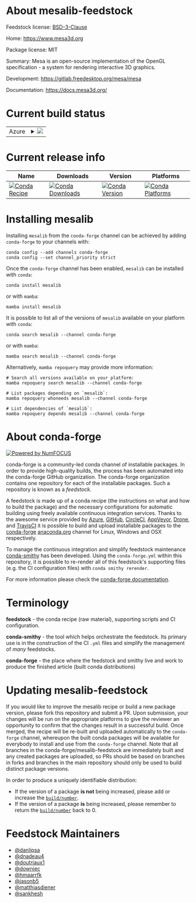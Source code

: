 About mesalib-feedstock
=======================

Feedstock license: [BSD-3-Clause](https://github.com/conda-forge/mesalib-feedstock/blob/main/LICENSE.txt)

Home: https://www.mesa3d.org

Package license: MIT

Summary: Mesa is an open-source implementation of the OpenGL specification - a system for rendering interactive 3D graphics.

Development: https://gitlab.freedesktop.org/mesa/mesa

Documentation: https://docs.mesa3d.org/

Current build status
====================


<table>
    
  <tr>
    <td>Azure</td>
    <td>
      <details>
        <summary>
          <a href="https://dev.azure.com/conda-forge/feedstock-builds/_build/latest?definitionId=3084&branchName=main">
            <img src="https://dev.azure.com/conda-forge/feedstock-builds/_apis/build/status/mesalib-feedstock?branchName=main">
          </a>
        </summary>
        <table>
          <thead><tr><th>Variant</th><th>Status</th></tr></thead>
          <tbody><tr>
              <td>linux_64</td>
              <td>
                <a href="https://dev.azure.com/conda-forge/feedstock-builds/_build/latest?definitionId=3084&branchName=main">
                  <img src="https://dev.azure.com/conda-forge/feedstock-builds/_apis/build/status/mesalib-feedstock?branchName=main&jobName=linux&configuration=linux%20linux_64_" alt="variant">
                </a>
              </td>
            </tr><tr>
              <td>linux_aarch64</td>
              <td>
                <a href="https://dev.azure.com/conda-forge/feedstock-builds/_build/latest?definitionId=3084&branchName=main">
                  <img src="https://dev.azure.com/conda-forge/feedstock-builds/_apis/build/status/mesalib-feedstock?branchName=main&jobName=linux&configuration=linux%20linux_aarch64_" alt="variant">
                </a>
              </td>
            </tr><tr>
              <td>linux_ppc64le</td>
              <td>
                <a href="https://dev.azure.com/conda-forge/feedstock-builds/_build/latest?definitionId=3084&branchName=main">
                  <img src="https://dev.azure.com/conda-forge/feedstock-builds/_apis/build/status/mesalib-feedstock?branchName=main&jobName=linux&configuration=linux%20linux_ppc64le_" alt="variant">
                </a>
              </td>
            </tr><tr>
              <td>osx_64</td>
              <td>
                <a href="https://dev.azure.com/conda-forge/feedstock-builds/_build/latest?definitionId=3084&branchName=main">
                  <img src="https://dev.azure.com/conda-forge/feedstock-builds/_apis/build/status/mesalib-feedstock?branchName=main&jobName=osx&configuration=osx%20osx_64_" alt="variant">
                </a>
              </td>
            </tr><tr>
              <td>osx_arm64</td>
              <td>
                <a href="https://dev.azure.com/conda-forge/feedstock-builds/_build/latest?definitionId=3084&branchName=main">
                  <img src="https://dev.azure.com/conda-forge/feedstock-builds/_apis/build/status/mesalib-feedstock?branchName=main&jobName=osx&configuration=osx%20osx_arm64_" alt="variant">
                </a>
              </td>
            </tr>
          </tbody>
        </table>
      </details>
    </td>
  </tr>
</table>

Current release info
====================

| Name | Downloads | Version | Platforms |
| --- | --- | --- | --- |
| [![Conda Recipe](https://img.shields.io/badge/recipe-mesalib-green.svg)](https://anaconda.org/conda-forge/mesalib) | [![Conda Downloads](https://img.shields.io/conda/dn/conda-forge/mesalib.svg)](https://anaconda.org/conda-forge/mesalib) | [![Conda Version](https://img.shields.io/conda/vn/conda-forge/mesalib.svg)](https://anaconda.org/conda-forge/mesalib) | [![Conda Platforms](https://img.shields.io/conda/pn/conda-forge/mesalib.svg)](https://anaconda.org/conda-forge/mesalib) |

Installing mesalib
==================

Installing `mesalib` from the `conda-forge` channel can be achieved by adding `conda-forge` to your channels with:

```
conda config --add channels conda-forge
conda config --set channel_priority strict
```

Once the `conda-forge` channel has been enabled, `mesalib` can be installed with `conda`:

```
conda install mesalib
```

or with `mamba`:

```
mamba install mesalib
```

It is possible to list all of the versions of `mesalib` available on your platform with `conda`:

```
conda search mesalib --channel conda-forge
```

or with `mamba`:

```
mamba search mesalib --channel conda-forge
```

Alternatively, `mamba repoquery` may provide more information:

```
# Search all versions available on your platform:
mamba repoquery search mesalib --channel conda-forge

# List packages depending on `mesalib`:
mamba repoquery whoneeds mesalib --channel conda-forge

# List dependencies of `mesalib`:
mamba repoquery depends mesalib --channel conda-forge
```


About conda-forge
=================

[![Powered by
NumFOCUS](https://img.shields.io/badge/powered%20by-NumFOCUS-orange.svg?style=flat&colorA=E1523D&colorB=007D8A)](https://numfocus.org)

conda-forge is a community-led conda channel of installable packages.
In order to provide high-quality builds, the process has been automated into the
conda-forge GitHub organization. The conda-forge organization contains one repository
for each of the installable packages. Such a repository is known as a *feedstock*.

A feedstock is made up of a conda recipe (the instructions on what and how to build
the package) and the necessary configurations for automatic building using freely
available continuous integration services. Thanks to the awesome service provided by
[Azure](https://azure.microsoft.com/en-us/services/devops/), [GitHub](https://github.com/),
[CircleCI](https://circleci.com/), [AppVeyor](https://www.appveyor.com/),
[Drone](https://cloud.drone.io/welcome), and [TravisCI](https://travis-ci.com/)
it is possible to build and upload installable packages to the
[conda-forge](https://anaconda.org/conda-forge) [anaconda.org](https://anaconda.org/)
channel for Linux, Windows and OSX respectively.

To manage the continuous integration and simplify feedstock maintenance
[conda-smithy](https://github.com/conda-forge/conda-smithy) has been developed.
Using the ``conda-forge.yml`` within this repository, it is possible to re-render all of
this feedstock's supporting files (e.g. the CI configuration files) with ``conda smithy rerender``.

For more information please check the [conda-forge documentation](https://conda-forge.org/docs/).

Terminology
===========

**feedstock** - the conda recipe (raw material), supporting scripts and CI configuration.

**conda-smithy** - the tool which helps orchestrate the feedstock.
                   Its primary use is in the construction of the CI ``.yml`` files
                   and simplify the management of *many* feedstocks.

**conda-forge** - the place where the feedstock and smithy live and work to
                  produce the finished article (built conda distributions)


Updating mesalib-feedstock
==========================

If you would like to improve the mesalib recipe or build a new
package version, please fork this repository and submit a PR. Upon submission,
your changes will be run on the appropriate platforms to give the reviewer an
opportunity to confirm that the changes result in a successful build. Once
merged, the recipe will be re-built and uploaded automatically to the
`conda-forge` channel, whereupon the built conda packages will be available for
everybody to install and use from the `conda-forge` channel.
Note that all branches in the conda-forge/mesalib-feedstock are
immediately built and any created packages are uploaded, so PRs should be based
on branches in forks and branches in the main repository should only be used to
build distinct package versions.

In order to produce a uniquely identifiable distribution:
 * If the version of a package **is not** being increased, please add or increase
   the [``build/number``](https://docs.conda.io/projects/conda-build/en/latest/resources/define-metadata.html#build-number-and-string).
 * If the version of a package **is** being increased, please remember to return
   the [``build/number``](https://docs.conda.io/projects/conda-build/en/latest/resources/define-metadata.html#build-number-and-string)
   back to 0.

Feedstock Maintainers
=====================

* [@danlipsa](https://github.com/danlipsa/)
* [@dnadeau4](https://github.com/dnadeau4/)
* [@doutriaux1](https://github.com/doutriaux1/)
* [@downiec](https://github.com/downiec/)
* [@hmaarrfk](https://github.com/hmaarrfk/)
* [@jasonb5](https://github.com/jasonb5/)
* [@matthiasdiener](https://github.com/matthiasdiener/)
* [@sankhesh](https://github.com/sankhesh/)


